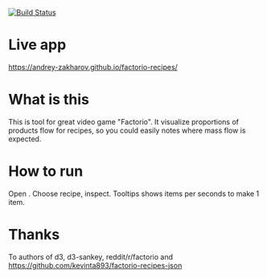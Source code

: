 [![Build Status](https://travis-ci.org/andrey-zakharov/factorio-recipes.svg?branch=master)](https://travis-ci.org/andrey-zakharov/factorio-recipes)
# Live app
https://andrey-zakharov.github.io/factorio-recipes/

# What is this
This is tool for great video game "Factorio". It visualize proportions of products flow for recipes, so you could easily notes where mass flow is expected.

# How to run
Open <link github.pages>. Choose recipe, inspect. Tooltips shows items per seconds to make 1 item.

# Thanks
To authors of d3, d3-sankey, reddit/r/factorio and https://github.com/kevinta893/factorio-recipes-json

